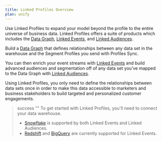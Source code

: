 ```yaml
---
title: Linked Profiles Overview
plan: unify
---
```


Use Linked Profiles to expand your model beyond the profile to the entire universe of business data. Linked Profiles offers a suite of products which includes the [Data Graph](/docs/unify/linked-profiles/data-graph/), [Linked Events](/docs/unify/linked-profiles/linked-events/), and [Linked Audiences](/docs/engage/audiences/linked-audiences/). 

Build a [Data Graph](/docs/unify/linked-profiles/data-graph/) that defines relationships between any data set in the warehouse and the Segment Profiles you send with Profiles Sync. 

You can then enrich your event streams with [Linked Events](/docs/unify/linked-profiles/linked-events/) and build advanced audiences and segmentation off of any data set you've mapped to the Data Graph with [Linked Audiences](/docs/engage/audiences/linked-audiences/).


Using Linked Profiles, you only need to define the relationships between data sets once in order to make this data accessible to marketers and business stakeholders to build targeted and personalized customer engagements.

> success ""
> To get started with Linked Profiles, you'll need to connect your data warehouse. 
> - [Snowflake](/docs/unify/linked-profiles/setup-guides/snowflake-setup/) is supported by both Linked Events and Linked Audiences.
> - [Redshift](/docs/unify/linked-profiles/setup-guides/redshift-setup/) and [BigQuery](/docs/unify/linked-profiles/setup-guides/BigQuery-setup/)  are currently supported for Linked Events.


